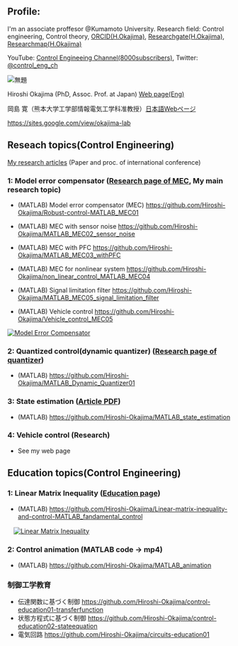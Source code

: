 
## Profile: 

I'm an associate proffesor @Kumamoto University. Research field: Control engineering, Control theory, [ORCID(H.Okajima)](https://orcid.org/0000-0001-7621-7482), [Researchgate(H.Okajima)](https://www.researchgate.net/profile/Hiroshi-Okajima), [Researchmap(H.Okajima)](https://researchmap.jp/read0203288?lang=en)

YouTube: [Control Engineeing Channel(8000subscribers)](https://www.youtube.com/c/ControlEngineeringChannel/videos), Twitter: [@control_eng_ch](https://twitter.com/control_eng_ch)

![無題](https://user-images.githubusercontent.com/112537733/188295382-7b3892e7-38ec-4fc6-93e2-f9d575c0926c.jpg)

Hiroshi Okajima (PhD, Assoc. Prof. at Japan) [Web page(Eng)](https://www.control-theory.com/en)

岡島 寛（熊本大学工学部情報電気工学科准教授）[日本語Webページ](https://www.control-theory.com)

https://sites.google.com/view/okajima-lab

## Reseach topics(Control Engineering) 

[My research articles](https://sites.google.com/view/okajima-lab/en/research-achievements) (Paper and proc. of international conference)

### 1: Model error compensator ([Research page of MEC](https://sites.google.com/view/control-engineering-lab/model-error-compensator), My main research topic)

  - (MATLAB) Model error compensator (MEC) https://github.com/Hiroshi-Okajima/Robust-control-MATLAB_MEC01
  
  - (MATLAB) MEC with sensor noise https://github.com/Hiroshi-Okajima/MATLAB_MEC02_sensor_noise
  
  - (MATLAB) MEC with PFC https://github.com/Hiroshi-Okajima/MATLAB_MEC03_withPFC
  
  - (MATLAB) MEC for nonlinear system https://github.com/Hiroshi-Okajima/non_linear_control_MATLAB_MEC04
  
  - (MATLAB) Signal limitation filter https://github.com/Hiroshi-Okajima/MATLAB_MEC05_signal_limitation_filter
 
  - (MATLAB) Vehicle control https://github.com/Hiroshi-Okajima/Vehicle_control_MEC05
 
 [![Model Error Compensator](https://user-images.githubusercontent.com/112537733/188101796-e5bb2581-ab5b-4618-8380-e1d0a7320e71.png)](https://youtu.be/hYeekwsedAM)

### 2: Quantized control(dynamic quantizer) ([Research page of quantizer](https://sites.google.com/view/control-engineering-lab/dynamic-quantizer))

  - (MATLAB) https://github.com/Hiroshi-Okajima/MATLAB_Dynamic_Quantizer01

### 3: State estimation ([Article PDF](https://www.tandfonline.com/doi/full/10.1080/18824889.2021.1985702))

  - (MATLAB) https://github.com/Hiroshi-Okajima/MATLAB_state_estimation 

### 4: Vehicle control (Research)

  - See my web page

## Education topics(Control Engineering)

### 1: Linear Matrix Inequality ([Education page](https://sites.google.com/view/control-engineering-lab/linear-matrix-inequality))

  - (MATLAB) https://github.com/Hiroshi-Okajima/Linear-matrix-inequality-and-control-MATLAB_fandamental_control

　[![Linear Matrix Inequality](https://user-images.githubusercontent.com/112537733/188101141-f86dee2e-ba6a-41c3-b223-e12b2da5aef6.png)](https://youtu.be/QfXJ01dIpL0)

### 2: Control animation (MATLAB code -> mp4)

  - (MATLAB) https://github.com/Hiroshi-Okajima/MATLAB_animation

### 制御工学教育

 - 伝達関数に基づく制御 https://github.com/Hiroshi-Okajima/control-education01-transferfunction
 - 状態方程式に基づく制御 https://github.com/Hiroshi-Okajima/control-education02-stateequation
 - 電気回路 https://github.com/Hiroshi-Okajima/circuits-education01

